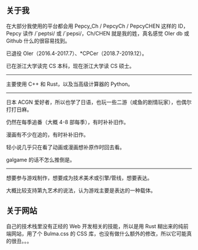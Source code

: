 ## 关于我

在大部分我使用的平台都会用 Pepcy_Ch / PepcyCh / PepcyCHEN 这样的 ID，Pepcy 读作 /\`peptsi/ 或 /\`pepsi/，Ch/CHEN 就是我的姓，真名感觉 OIer db 或 Github 什么的很容易找到。

已退役 OIer（2016.4-2017.7）、*CPCer（2018.7-2019.12）。

已在浙江大学读完 CS 本科，现在浙江大学读 CS 硕士。

---

主要使用 C++ 和 Rust，以及当高级计算器的 Python。

---

日本 ACGN 爱好者，所以也学了日语，也玩一些二游（咸鱼的剧情玩家），也偶尔打打日麻。

仍然在每季追番（大概 4-8 部每季），有时补补旧作。

漫画有不少在追的，有时补补旧作。

轻小说几乎只在看了动画或漫画想补原作时回去看。

galgame 的话不怎么推倒是。

---

想要参与游戏制作，想要成为技术美术或引擎/管线，想要表达。

大概比较支持第九艺术的说法，认为游戏主要是表达的一种载体。

## 关于网站

自己的技术栈里没有正经的 Web 开发相关的技能，所以是用 Rust 糊出来的纯前端网站，用了个 Bulma.css 的 CSS 库，也没有做什么额外的修改，所以它可能真的很丑。。。
